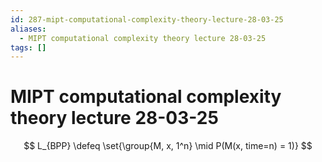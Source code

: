 ```yaml
---
id: 287-mipt-computational-complexity-theory-lecture-28-03-25
aliases:
  - MIPT computational complexity theory lecture 28-03-25
tags: []
---
```


# MIPT computational complexity theory lecture 28-03-25

$$
L_{BPP} \defeq \set{\group{M, x, 1^n} \mid P(M(x, time=n) = 1)}
$$
